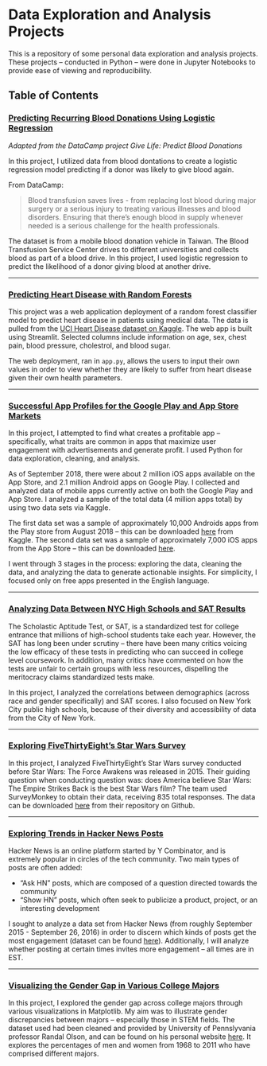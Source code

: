 # Data Exploration and Analysis Projects

This is a repository of some personal data exploration and analysis projects. These projects – conducted in Python – were done in Jupyter Notebooks to provide ease of viewing and reproducibility.

## Table of Contents

### [Predicting Recurring Blood Donations Using Logistic Regression](https://github.com/natasharavinand/Data-Exploration-Projects/blob/main/Predicting%20Recurring%20Blood%20Donations%20Using%20Logistic%20Regression/Predicting%20Recurring%20Blood%20Donations%20Using%20Logistic%20Regression.pdf)

<i>Adapted from the DataCamp project Give Life: Predict Blood Donations </i>

In this project, I utilized data from blood dontations to create a logistic regression model predicting if a donor was likely to give blood again. 

From DataCamp:

> Blood transfusion saves lives - from replacing lost blood during major
> surgery or a serious injury to treating various illnesses and blood
> disorders. Ensuring that there’s enough blood in supply whenever
> needed is a serious challenge for the health professionals.

The dataset is from a mobile blood donation vehicle in Taiwan. The Blood Transfusion Service Center drives to different universities and collects blood as part of a blood drive. In this project, I used logistic regression to predict the likelihood of a donor giving blood at another drive.

<hr>

### [Predicting Heart Disease with Random Forests](https://github.com/natasharavinand/Data-Exploration-and-Analysis-Projects/tree/main/Predicting%20Heart%20Disease%20with%20Random%20Forests)

This project was a web application deployment of a random forest classifier model to predict heart disease in patients using medical data. The data is pulled from the [UCI Heart Disease dataset on Kaggle](https://www.kaggle.com/ronitf/heart-disease-uci). The web app is built using Streamlit. Selected columns include information on age, sex, chest pain, blood pressure, cholestrol, and blood sugar. 

The web deployment, ran in `app.py`, allows the users to input their own values in order to view whether they are likely to suffer from heart disease given their own health parameters. 

<hr>

### [Successful App Profiles for the Google Play and App Store Markets](https://github.com/natasharavinand/Data-Exploration-Projects/blob/main/Successful%20App%20Profiles%20for%20the%20Google%20Play%20and%20App%20Store%20Markets/Successful%20App%20Profiles%20for%20the%20Google%20Play%20and%20App%20Store%20Markets.pdf)

In this project, I attempted to find what creates a profitable app – specifically, what traits are common in apps that maximize user engagement with advertisements and generate profit. I used Python for data exploration, cleaning, and analysis. 

As of September 2018, there were about 2 million iOS apps available on the App Store, and 2.1 million Android apps on Google Play. I collected and analyzed data of mobile apps currently active on both the Google Play and App Store. I analyzed a sample of the total data (4 million apps total) by using two data sets via Kaggle. 

The first data set was a sample of approximately 10,000 Androids apps from the Play store from August 2018 – this can be downloaded [here](https://www.kaggle.com/lava18/google-play-storeapps) from Kaggle. The second data set was a sample of approximately 7,000 iOS apps from the App Store – this can be downloaded [here](https://www.kaggle.com/ramamet4/app-store-appledata-set-10k-apps). 

I went through 3 stages in the process: exploring the data, cleaning the data, and analyzing the data to generate actionable insights. For simplicity, I focused only on free apps presented in the English language.

<hr>

### [Analyzing Data Between NYC High Schools and SAT Results](https://github.com/natasharavinand/Data-Exploration-and-Analysis-Projects/blob/main/Analyzing%20Data%20Between%20NYC%20High%20Schools%20and%20SAT%20Results/Analyzing%20Data%20Between%20NYC%20High%20Schools%20and%20SAT%20Results.pdf)

The Scholastic Aptitude Test, or SAT, is a standardized test for college entrance that millions of high-school students take each year. However, the SAT has long been under scrutiny – there have been many critics voicing the low efficacy of these tests in predicting who can succeed in college level coursework. In addition, many critics have commented on how the tests are unfair to certain groups with less resources, dispelling the meritocracy claims standardized tests make.

In this project, I analyzed the correlations between demographics (across race and gender specifically) and SAT scores. I also focused on New York City public high schools, because of their diversity and accessibility of data from the City of New York. 

<hr>

### [Exploring FiveThirtyEight’s Star Wars Survey](https://github.com/natasharavinand/Data-Exploration-Projects/blob/main/Exploring%20FiveThirtyEight%27s%20Star%20Wars%20Survey/Exploring%20FiveThirtyEight%27s%20Star%20Wars%20Survey.pdf)

In this project, I analyzed FiveThirtyEight’s Star Wars survey conducted before Star Wars: The Force Awakens was released in 2015. Their guiding question when conducting question was: does America believe Star Wars: The Empire Strikes Back is the best Star Wars film? The team used SurveyMonkey to obtain their data, receiving 835 total responses. The data can be downloaded [here](https://github.com/fivethirtyeight/data/tree/master/star-wars-survey) from their repository on Github.

<hr>

### [Exploring Trends in Hacker News Posts](https://github.com/natasharavinand/Data-Exploration-Projects/blob/main/Exploring%20Trends%20in%20Hacker%20News%20Posts/Exploring%20Trends%20in%20Hacker%20News%20Posts.pdf)

Hacker News is an online platform started by Y Combinator, and is extremely popular in circles of the tech community. Two main types of posts are often added: 

 - “Ask HN” posts, which are composed of a question directed towards
   the community
 - “Show HN” posts, which often seek to publicize a product, project, or an interesting development 

I sought to analyze a data set from Hacker News (from roughly September 2015 - September 26, 2016) in order to discern which kinds of posts get the most engagement (dataset can be found [here](https://www.kaggle.com/hacker-news/hacker-news-posts)). Additionally, I will analyze whether posting at certain times invites more engagement – all times are in EST.

<hr>

### [Visualizing the Gender Gap in Various College Majors](https://github.com/natasharavinand/Data-Exploration-Projects/blob/main/Visualizing%20the%20Gender%20Gap%20in%20Various%20College%20Majors/Visualizing%20the%20Gender%20Gap%20in%20Various%20College%20Majors.pdf)

In this project, I explored the gender gap across college majors through various visualizations in Matplotlib. My aim was to illustrate gender discrepancies between majors – especially those in STEM fields. The dataset used had been cleaned and provided by University of Pennslyvania professor Randal Olson, and can be found on his personal website [here](http://www.randalolson.com/percent-bachelors-degrees-women-usa/). It explores the percentages of men and women from 1968 to 2011 who have comprised different majors.